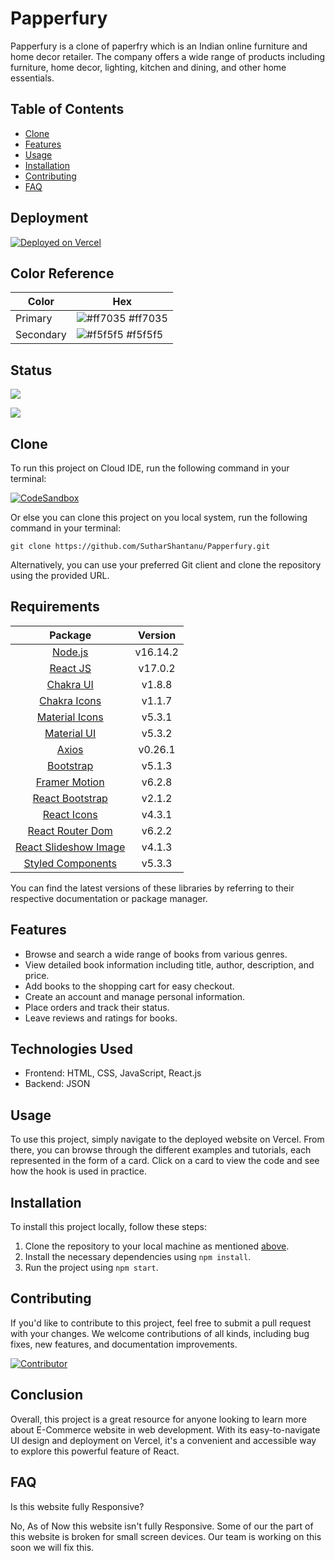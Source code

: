 # Papperfury

Papperfury is a clone of paperfry which is an Indian online furniture and home decor retailer. The company offers a wide range of products including furniture, home decor, lighting, kitchen and dining, and other home essentials.

## Table of Contents

- [Clone](#clone)
- [Features](#features)
- [Usage](#usage)
- [Installation](#installation)
- [Contributing](#contributing)
- [FAQ](#faq)

## Deployment

[![Deployed on Vercel](https://img.shields.io/badge/Deployed%20on-Vercel-black?style=for-the-badge&logo=vercel)](https://paperfury.vercel.app)


## Color Reference

| Color     | Hex                                                              |
| --------- | ---------------------------------------------------------------- |
| Primary   | ![#ff7035](https://via.placeholder.com/10/ff7035?text=+) #ff7035 |
| Secondary | ![#f5f5f5](https://via.placeholder.com/10/f5f5f5?text=+) #f5f5f5 |

## Status

[![](https://img.shields.io/github/last-commit/SutharShantanu/Papperfury?logo=Aerowear&style=for-the-badge&color=blue)]()

[![](https://img.shields.io/github/languages/count/SutharShantanu/Papperfury?style=for-the-badge)]() 

## Clone

To run this project on Cloud IDE, run the following command in your terminal:

[![CodeSandbox](https://img.shields.io/badge/CodeSandbox-Open%20in%20CodeSandbox-blue?logo=codesandbox&style=for-the-badge)](https://codesandbox.io/s/github/SutharShantanu/Papperfury)

Or else you can clone this project on you local system, run the following command in your terminal:

```shell
git clone https://github.com/SutharShantanu/Papperfury.git
```
Alternatively, you can use your preferred Git client and clone the repository using the provided URL.

## Requirements

| Package               | Version   |
|:-:|:-:|
| [Node.js](https://nodejs.org/en/blog/release/v16.14.2) | v16.14.2 |
| [React JS](https://reactjs.org/blog/2020/10/20/react-v17.html) | v17.0.2   |
| [Chakra UI](https://chakra-ui.com/getting-started) | v1.8.8    |
| [Chakra Icons](https://chakra-ui.com/icons/usage) | v1.1.7    |
| [Material Icons](https://material.io/resources/icons/?style=baseline) | v5.3.1    |
| [Material UI](https://material-ui.com/getting-started/installation/) | v5.3.2    |
| [Axios](https://axios-http.com/docs/intro) | v0.26.1   |
| [Bootstrap](https://getbootstrap.com/docs/5.1/getting-started/introduction/) | v5.1.3    |
| [Framer Motion](https://www.framer.com/motion/) | v6.2.8    |
| [React Bootstrap](https://react-bootstrap.github.io/getting-started/introduction) | v2.1.2    |
| [React Icons](https://react-icons.github.io/react-icons/) | v4.3.1    |
| [React Router Dom](https://reactrouter.com/web/guides/quick-start) | v6.2.2    |
| [React Slideshow Image](https://www.npmjs.com/package/react-slideshow-image) | v4.1.3    |
| [Styled Components](https://styled-components.com/docs/basics#installation) | v5.3.3    |

 You can find the latest versions of these libraries by referring to their respective documentation or package manager.

## Features

* Browse and search a wide range of books from various genres.
* View detailed book information including title, author, description, and price.
* Add books to the shopping cart for easy checkout.
* Create an account and manage personal information.
* Place orders and track their status.
* Leave reviews and ratings for books.

## Technologies Used

- Frontend: HTML, CSS, JavaScript, React.js
- Backend: JSON

## Usage

To use this project, simply navigate to the deployed website on Vercel. From there, you can browse through the different examples and tutorials, each represented in the form of a card. Click on a card to view the code and see how the hook is used in practice.

## Installation

To install this project locally, follow these steps:

1. Clone the repository to your local machine as mentioned [above](#clone).
2. Install the necessary dependencies using `npm install`.
3. Run the project using `npm start`.

## Contributing

If you'd like to contribute to this project, feel free to submit a pull request with your changes. We welcome contributions of all kinds, including bug fixes, new features, and documentation improvements.

[![Contributor](https://img.shields.io/badge/Contributor-SutharShantanu-blue?style=for-the-badge&logo=github)](https://github.com/SutharShantanu)

## Conclusion

Overall, this project is a great resource for anyone looking to learn more about E-Commerce website in web development. With its easy-to-navigate UI design and deployment on Vercel, it's a convenient and accessible way to explore this powerful feature of React.

## FAQ
Is this website fully Responsive?

No, As of Now this website isn't fully Responsive. Some of our the part of this website is broken for small screen devices. Our team is working on this soon we will fix this.
